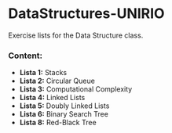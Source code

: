 # DataStructures-UNIRIO
Exercise lists for the Data Structure class.
### Content: 
- **Lista 1:** Stacks
- **Lista 2:** Circular Queue
- **Lista 3:** Computational Complexity
- **Lista 4:** Linked Lists
- **Lista 5:** Doubly Linked Lists
- **Lista 6:** Binary Search Tree
- **Lista 8:** Red-Black Tree
